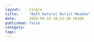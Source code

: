 ```yaml
---
layout:    single
title:     "Bath Natural Burial Meadow"
date:      2020-09-18 18:12:30 +0100
published: false
category:  
tags:      
---
```


